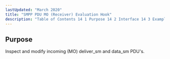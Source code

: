 ```yaml
---
lastUpdated: "March 2020"
title: "SMPP PDU MO (Receiver) Evaluation Hook"
description: "Table of Contents 14 1 Purpose 14 2 Interface 14 3 Examples Inspect and modify incoming MO deliver sm and data sm PDU s..."
---
```



## <a name="SMPPPDUMOEvaluationHook.purpose"></a> Purpose

Inspect and modify incoming (MO) deliver_sm and data_sm PDU's.